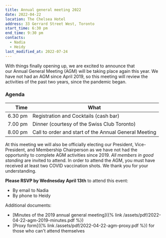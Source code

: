 ```yaml
---
title: Annual general meeting 2022
date: 2022-04-22
location: The Chelsea Hotel
address: 33 Gerrard Street West, Toronto
start_time: 6:30 pm
end_time: 9:30 pm
contacts:
  - Nadia
  - Heidy
last_modified_at: 2022-07-24
---
```


With things finally opening up, we are excited to announce that
our Annual General Meeting (AGM) will be taking place again this year. We have
not had an AGM since April 2019, so this meeting will review the activities of
the past two years, since the pandemic began.

### Agenda

| Time    | What                                                  |
| ------: | ----------------------------------------------------- |
| 6.30 pm | Registration and Cocktails (cash bar)                 |
| 7.00 pm | Dinner (courtesy of the Swiss Club Toronto)           |
| 8.00 pm | Call to order and start of the Annual General Meeting |

At this meeting we will also be officially electing our President,
Vice-President, and Membership Chairperson as we have not had the opportunity
to complete AGM activities since 2019. *All members in good standing* are
invited to attend. In order to attend the AGM, you must have received at least
two COVID vaccination shots. We thank you for your understanding.

**Please RSVP by Wednesday April 13th** to attend this event:

- By email to Nadia
- By phone to Heidy

Additional documents:

- [Minutes of the 2019 annual general meeting]({% link
  /assets/pdf/2022-04-22-agm-2019-minutes.pdf %})
- [Proxy form]({% link /assets/pdf/2022-04-22-agm-proxy.pdf %}) for those who
  can't attend themselves
